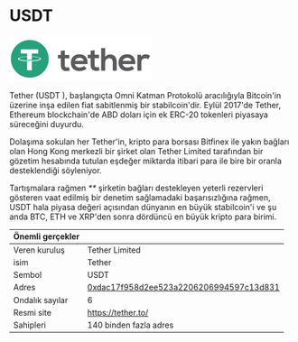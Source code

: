 # USDT

![](../../.gitbook/assets/image%20%281%29.png)

Tether  \(USDT \), başlangıçta Omni Katman Protokolü aracılığıyla Bitcoin'in üzerine inşa edilen fiat sabitlenmiş bir stabilcoin'dir. Eylül 2017'de Tether, Ethereum blockchain'de ABD doları için ek ERC-20 tokenleri piyasaya süreceğini duyurdu.

Dolaşıma sokulan her Tether'in, kripto para borsası Bitfinex ile yakın bağları olan Hong Kong merkezli bir şirket olan Tether Limited tarafından bir gözetim hesabında tutulan eşdeğer miktarda itibari para ile bire bir oranla desteklendiği söyleniyor.

Tartışmalara rağmen _\*\*_ şirketin bağları destekleyen yeterli rezervleri gösteren vaat edilmiş bir denetim sağlamadaki başarısızlığına rağmen, USDT hala piyasa değeri açısından dünyanın en büyük stabilcoin'i ve şu anda BTC, ETH ve XRP'den sonra dördüncü en büyük kripto para birimi.

| Önemli gerçekler |  |
| :--- | :--- |
| Veren kuruluş | Tether Limited |
| isim | Tether |
| Sembol | USDT |
| Adres | [0xdac17f958d2ee523a2206206994597c13d831](https://etherscan.io/token/0xdac17f958d2ee523a2206206994597c13d831ec7) |
| Ondalık sayılar | 6 |
| Resmi site | [https://tether.to/ ](https://tether.to/%20) |
| Sahipleri | 140 binden fazla adres |

